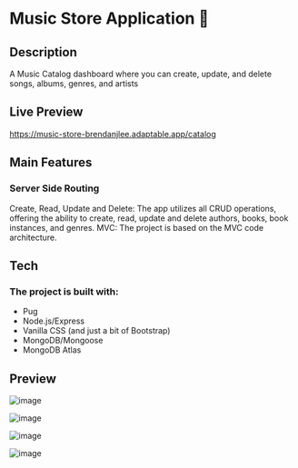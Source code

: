 # Music Store Application 📖
## Description
A Music Catalog dashboard where you can create, update, and delete songs, albums, genres, and artists

## Live Preview
https://music-store-brendanjlee.adaptable.app/catalog

## Main Features
### Server Side Routing
Create, Read, Update and Delete: The app utilizes all CRUD operations, offering the ability to create, read, update and delete authors, books, book instances, and genres.
MVC: The project is based on the MVC code architecture.

## Tech
### The project is built with:
- Pug
- Node.js/Express
- Vanilla CSS (and just a bit of Bootstrap)
- MongoDB/Mongoose
- MongoDB Atlas

## Preview
![image](https://github.com/brendanjlee/inventory_application/assets/31088155/0e77fe6b-32ab-4187-b24d-eb273372e2d7)

![image](https://github.com/brendanjlee/inventory_application/assets/31088155/70ae8a05-8b10-4475-a94a-8731e3a55742)

![image](https://github.com/brendanjlee/inventory_application/assets/31088155/786d245d-6e2d-42a1-9a85-85e3d183abbb)

![image](https://github.com/brendanjlee/inventory_application/assets/31088155/a1318481-5496-4e47-8bfd-a54a5af8cb20)
